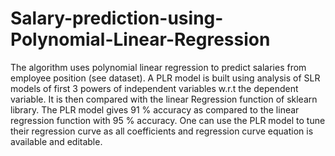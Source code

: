 # Salary-prediction-using-Polynomial-Linear-Regression

The algorithm uses polynomial linear regression to predict salaries from employee position (see dataset). 
A PLR model is built using analysis of SLR models of first 3 powers of independent variables w.r.t the dependent variable.
It is then compared with the linear Regression function of sklearn library.
The PLR model gives 91 % accuracy as compared to the linear regression function with 95 % accuracy.
One can use the PLR model to tune their regression curve as all coefficients and regression curve equation is available and editable.
